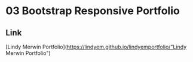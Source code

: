 # 03 Bootstrap Responsive Portfolio



## Link
[Lindy Merwin Portfolio](https://lindyem.github.io/lindyemportfolio/"Lindy Merwin Portfolio")




